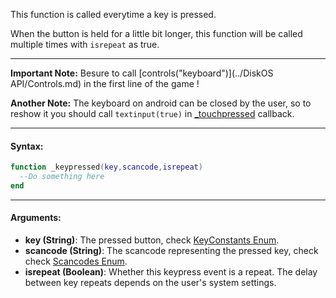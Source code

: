 This function is called everytime a key is pressed.

When the button is held for a little bit longer, this function will be called multiple times with `isrepeat` as true.

---

**Important Note:** Besure to call [controls("keyboard")](../DiskOS API/Controls.md) in the first line of the game !

**Another Note:** The keyboard on android can be closed by the user, so to reshow it you should call `textinput(true)` in [_touchpressed](./_touchpressed.md) callback.

---

#### Syntax:
```lua
function _keypressed(key,scancode,isrepeat)
  --Do something here
end
```

---

#### Arguments:

* **key (String)**: The pressed button, check [KeyConstants Enum](../Enums/KeyConstants.md).
* **scancode (String)**: The scancode representing the pressed key, check check [Scancodes Enum](../Enums/Scancodes.md).
* **isrepeat (Boolean)**: Whether this keypress event is a repeat. The delay between key repeats depends on the user's system settings.